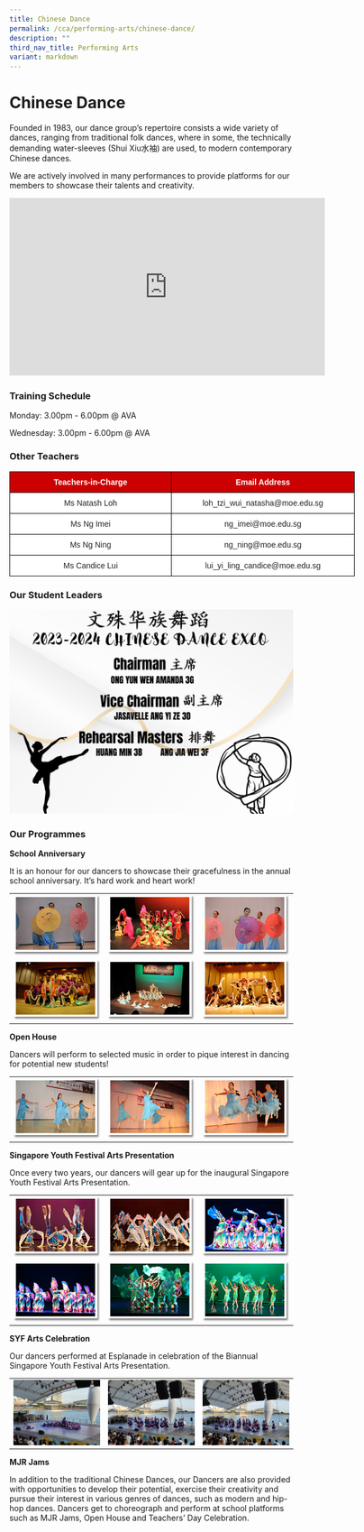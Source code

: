 ```yaml
---
title: Chinese Dance
permalink: /cca/performing-arts/chinese-dance/
description: ""
third_nav_title: Performing Arts
variant: markdown
---
```

# **Chinese Dance**

Founded in 1983, our dance group’s repertoire consists a wide variety of dances, ranging from traditional folk dances, where in some, the technically demanding water-sleeves (Shui Xiu水袖) are used, to modern contemporary Chinese dances.

We are actively involved in many performances to provide platforms for our members to showcase their talents and creativity.

<iframe allowfullscreen="" allow="accelerometer; autoplay; clipboard-write; encrypted-media; gyroscope; picture-in-picture; web-share" frameborder="0" title="YouTube video player" src="https://www.youtube.com/embed/5Dk8OTTW2bI" height="315" width="560"></iframe>

### **Training Schedule**

Monday: 3.00pm - 6.00pm @ AVA

Wednesday: 3.00pm - 6.00pm @ AVA

### **Other Teachers**

<style type="text/css">
.tg  {border-collapse:collapse;border-spacing:0;}
.tg td{border-color:black;border-style:solid;border-width:1px;font-family:Arial, sans-serif;font-size:14px;
  overflow:hidden;padding:10px 5px;word-break:normal;}
.tg th{border-color:black;border-style:solid;border-width:1px;font-family:Arial, sans-serif;font-size:14px;
  font-weight:normal;overflow:hidden;padding:10px 5px;word-break:normal;}
.tg .tg-xu5m{background-color:#C00;color:#FFF;font-weight:bold;text-align:center;vertical-align:top}
.tg .tg-a3j2{background-color:#FFF;color:#222;text-align:center;vertical-align:middle}
</style>
<table class="tg" style="undefined;table-layout: fixed; width: 700px">
<colgroup>
<col style="width: 287px">
<col style="width: 325px">
</colgroup>
<thead>
  <tr>
    <th class="tg-xu5m">Teachers-in-Charge</th>
    <th class="tg-xu5m">Email Address</th>
  </tr>
</thead>
<tbody>
	  <tr>
    <td class="tg-a3j2"><span style="color:#222;background-color:transparent">Ms Natash Loh </span></td>
    <td class="tg-a3j2"><span style="color:#222;background-color:transparent">loh_tzi_wui_natasha@moe.edu.sg </span></td>
  </tr>
  <tr>
    <td class="tg-a3j2"><span style="color:#222;background-color:transparent"> Ms Ng Imei</span></td>
    <td class="tg-a3j2"><span style="color:#222;background-color:transparent"> ng_imei@moe.edu.sg</span> </td>
  </tr>
  <tr>
    <td class="tg-a3j2"><span style="color:#222;background-color:transparent">Ms Ng Ning </span></td>
    <td class="tg-a3j2"><span style="color:#222;background-color:transparent">ng_ning@moe.edu.sg</span><br></td>
  </tr>

  <tr>
    <td class="tg-a3j2"><span style="color:#222;background-color:transparent"> Ms Candice Lui</span></td>
    <td class="tg-a3j2"><span style="color:#222;background-color:transparent">  lui_yi_ling_candice@moe.edu.sg</span></td>
  </tr>
</tbody>
</table>


### **Our Student Leaders**
![](/images/Cca/Chinese%20dance/dance%20exco.JPG)

### **Our Programmes**

**School Anniversary**

It is an honour for our dancers to showcase their gracefulness in the annual school anniversary. It’s hard work and heart work!

|   |   |   |
|---|---|---|
|  ![](/images/Cca/Chinese%20dance/chinese_dance01.png)    |  ![](/images/Cca/Chinese%20dance/chinese_dance02.png)    |  ![](/images/Cca/Chinese%20dance/chinese_dance03.png)     |
|  ![](/images/Cca/Chinese%20dance/chinese_dance04.png)     |  ![](/images/Cca/Chinese%20dance/chinese_dance05.png)   |  ![](/images/Cca/Chinese%20dance/chinese_dance06.png)    |

**Open House**


Dancers will perform to selected music in order to pique interest in dancing for potential new students!

|   |  | |   
|---|-|----|
|  ![](/images/Cca/Chinese%20dance/chinese_dance09.png)  | ![](/images/Cca/Chinese%20dance/chinese_dance08.png)  |![](/images/Cca/Chinese%20dance/chinese_dance10.png)   |

**Singapore Youth Festival Arts Presentation**

Once every two years, our dancers will gear up for the inaugural Singapore Youth Festival Arts Presentation.

|   |   |   |
|---|---|---|
| ![](/images/Cca/Chinese%20dance/chinese_dance11.png) |  ![](/images/Cca/Chinese%20dance/chinese_dance12.png)    | ![](/images/Cca/Chinese%20dance/chinese_dance13.png)     |
| ![](/images/Cca/Chinese%20dance/chinese_dance14.png)     |  ![](/images/Cca/Chinese%20dance/chinese_dance15.png)   |  ![](/images/Cca/Chinese%20dance/chinese_dance16.png)  |

**SYF Arts Celebration**

Our dancers performed at Esplanade in celebration of the Biannual Singapore Youth Festival Arts Presentation.



|   |   |   |
|---|---|---|
|  ![](/images/Cca/Chinese%20dance/SYF%20Celebrate1.jpg) |   ![](/images/Cca/Chinese%20dance/SYF%20Celebrate2.jpg)  |   ![](/images/Cca/Chinese%20dance/SYF%20Celebrate3.jpg) |



**MJR Jams**

In addition to the traditional Chinese Dances, our Dancers are also provided with opportunities to develop their potential, exercise their creativity and pursue their interest in various genres of dances, such as modern and hip-hop dances. Dancers get to choreograph and perform at school platforms such as MJR Jams, Open House and Teachers’ Day Celebration.